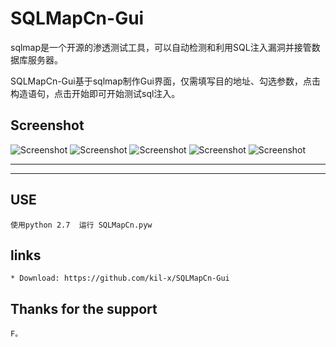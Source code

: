 # SQLMapCn-Gui


sqlmap是一个开源的渗透测试工具，可以自动检测和利用SQL注入漏洞并接管数据库服务器。 

SQLMapCn-Gui基于sqlmap制作Gui界面，仅需填写目的地址、勾选参数，点击构造语句，点击开始即可开始测试sql注入。

Screenshot
----

![Screenshot](https://github.com/kil-x/SQLMapCn-Gui/blob/master/images/1.png)
![Screenshot](https://github.com/kil-x/SQLMapCn-Gui/blob/master/images/2.png)
![Screenshot](https://github.com/kil-x/SQLMapCn-Gui/blob/master/images/3.png)
![Screenshot](https://github.com/kil-x/SQLMapCn-Gui/blob/master/images/4.png)
![Screenshot](https://github.com/kil-x/SQLMapCn-Gui/blob/master/images/5.png)

----
----

USE
----
  ```
使用python 2.7  运行 SQLMapCn.pyw
  ```

links
----
  ```
* Download: https://github.com/kil-x/SQLMapCn-Gui
  ```


Thanks for the support
----
  ```
F。
  ```
